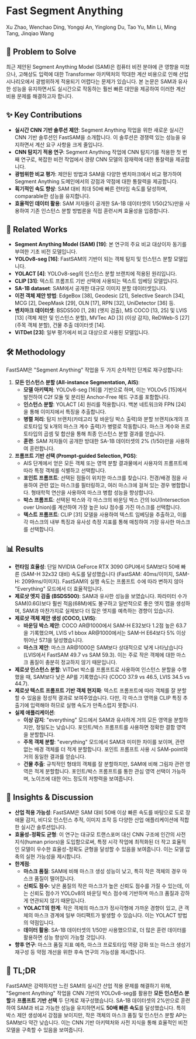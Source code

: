 # Fast Segment Anything

Xu Zhao, Wenchao Ding, Yongqi An, Yinglong Du, Tao Yu, Min Li, Ming Tang, Jinqiao Wang

## 🧩 Problem to Solve

최근 제안된 Segment Anything Model (SAM)은 컴퓨터 비전 분야에 큰 영향을 미쳤으나, 고해상도 입력에 대한 Transformer 아키텍처의 막대한 계산 비용으로 인해 산업 시나리오에서 광범위하게 적용되기 어렵다는 문제가 있습니다. 본 논문은 SAM과 유사한 성능을 유지하면서도 실시간으로 작동하는 훨씬 빠른 대안을 제공하여 이러한 계산 비용 문제를 해결하고자 합니다.

## ✨ Key Contributions

* **실시간 CNN 기반 솔루션 제안**: Segment Anything 작업을 위한 새로운 실시간 CNN 기반 솔루션인 FastSAM을 소개합니다. 이 솔루션은 경쟁력 있는 성능을 유지하면서 계산 요구 사항을 크게 줄입니다.
* **CNN 탐지기 적용 연구**: Segment Anything 작업에 CNN 탐지기를 적용한 첫 번째 연구로, 복잡한 비전 작업에서 경량 CNN 모델의 잠재력에 대한 통찰력을 제공합니다.
* **광범위한 비교 평가**: 제안된 방법과 SAM을 다양한 벤치마크에서 비교 평가하여 Segment Anything 도메인에서의 강점과 약점에 대한 통찰력을 제공합니다.
* **획기적인 속도 향상**: SAM 대비 최대 50배 빠른 런타임 속도를 달성하며, comparable한 성능을 유지합니다.
* **효율적인 데이터 활용**: SAM 저자들이 공개한 SA-1B 데이터셋의 1/50(2%)만을 사용하여 기존 인스턴스 분할 방법론을 직접 훈련시켜 효율성을 입증합니다.

## 📎 Related Works

* **Segment Anything Model (SAM) [19]**: 본 연구의 주요 비교 대상이자 동기를 부여한 기초 비전 모델입니다.
* **YOLOv8-seg [16]**: FastSAM의 기반이 되는 객체 탐지 및 인스턴스 분할 모델입니다.
* **YOLACT [4]**: YOLOv8-seg의 인스턴스 분할 브랜치에 적용된 원리입니다.
* **CLIP [31]**: 텍스트 프롬프트 기반 선택에 사용되는 텍스트 임베딩 모델입니다.
* **SA-1B dataset**: SAM에서 공개한 대규모 이미지 분할 데이터셋입니다.
* **이전 객체 제안 방법**: EdgeBox [38], Geodesic [21], Selective Search [34], MCG [2], DeepMask [29], OLN [17], RPN [32], UniDetector [36] 등.
* **벤치마크 데이터셋**: BSDS500 [1, 28] (엣지 검출), MS COCO [13, 25] 및 LVIS [13] (객체 제안 및 인스턴스 분할), MVTec AD [3] (이상 감지), ReDWeb-S [27] (주목 객체 분할), 건물 추출 데이터셋 [14].
* **ViTDet [23]**: 일부 평가에서 비교 대상으로 사용된 모델입니다.

## 🛠️ Methodology

FastSAM은 "Segment Anything" 작업을 두 가지 순차적인 단계로 재구성합니다:

1. **모든 인스턴스 분할 (All-instance Segmentation, AIS)**:
    * **모델 아키텍처**: YOLOv8-seg [16]를 기반으로 하며, 이는 YOLOv5 [15]에서 발전하여 C2f 모듈 및 분리된 Anchor-Free 헤드 구조를 포함합니다.
    * **인스턴스 분할**: YOLACT [4] 원리를 적용합니다. 백본 네트워크와 FPN [24]을 통해 이미지에서 특징을 추출합니다.
    * **병렬 처리**: 탐지 브랜치(카테고리 및 바운딩 박스 출력)와 분할 브랜치(k개의 프로토타입 및 k개의 마스크 계수 출력)가 병렬로 작동합니다. 마스크 계수와 프로토타입의 곱셈 및 합산을 통해 최종 인스턴스 분할 결과를 얻습니다.
    * **훈련**: SAM 저자들이 공개한 방대한 SA-1B 데이터셋의 2% (1/50)만을 사용하여 훈련합니다.
2. **프롬프트 기반 선택 (Prompt-guided Selection, PGS)**:
    * AIS 단계에서 얻은 모든 객체 또는 영역 분할 결과물에서 사용자의 프롬프트에 따라 특정 객체를 식별하고 선택합니다.
    * **포인트 프롬프트**: 선택된 점들이 위치한 마스크를 찾습니다. 전경/배경 점을 사용하여 관련 없는 마스크를 필터링하고, 여러 마스크에 걸쳐 있는 경우 병합합니다. 형태학적 연산을 사용하여 마스크 병합 성능을 향상합니다.
    * **박스 프롬프트**: 선택된 박스와 각 마스크의 바운딩 박스 간의 IoU(Intersection over Union)를 계산하여 가장 높은 IoU 점수를 가진 마스크를 선택합니다.
    * **텍스트 프롬프트**: CLIP [31] 모델을 사용하여 텍스트 임베딩을 추출하고, 이를 각 마스크의 내부 특징과 유사성 측정 지표를 통해 매칭하여 가장 유사한 마스크를 선택합니다.

## 📊 Results

* **런타임 효율성**: 단일 NVIDIA GeForce RTX 3090 GPU에서 SAM보다 50배 빠른 (SAM-H 32x32 대비) 속도를 달성했습니다 (FastSAM: 40ms/이미지, SAM-H: 2099ms/이미지). FastSAM의 실행 속도는 프롬프트 수에 따라 변하지 않아 "Everything" 모드에서 더 효율적입니다.
* **제로샷 엣지 검출 (BSDS500)**: SAM과 유사한 성능을 보였습니다. 파라미터 수가 SAM(0.6G)보다 훨씬 적음(68M)에도 불구하고 일반적으로 좋은 엣지 맵을 생성하며, SAM과 마찬가지로 실제보다 더 많은 엣지를 예측하는 경향이 있습니다.
* **제로샷 객체 제안 생성 (COCO, LVIS)**:
  * **바운딩 박스 제안**: COCO AR@1000에서 SAM-H E32보다 1.2점 높은 63.7을 기록했으며, LVIS v1 bbox AR@1000에서는 SAM-H E64보다 5% 이상 뛰어난 57.1을 달성했습니다.
  * **마스크 제안**: 마스크 AR@1000은 SAM보다 상대적으로 낮게 나타났습니다 (LVIS에서 FastSAM 49.7 vs SAM 59.3). 이는 주로 작은 객체에 대한 마스크 품질이 충분히 정교하지 않기 때문입니다.
* **제로샷 인스턴스 분할**: ViTDet 박스를 프롬프트로 사용하여 인스턴스 분할을 수행했을 때, SAM보다 낮은 AP를 기록했습니다 (COCO 37.9 vs 46.5, LVIS 34.5 vs 44.7).
* **제로샷 텍스트 프롬프트 기반 객체 현지화**: 텍스트 프롬프트에 따라 객체를 잘 분할할 수 있음을 정성적 결과로 보여주었습니다. 다만, 각 마스크 영역을 CLIP 특징 추출기에 입력해야 하므로 실행 속도가 만족스럽지 못합니다.
* **실제 애플리케이션**:
  * **이상 감지**: "everything" 모드에서 SAM과 유사하게 거의 모든 영역을 분할하지만, 정밀도는 낮습니다. 포인트/박스 프롬프트를 사용하면 정확한 결함 영역을 분할합니다.
  * **주목 객체 분할**: "everything" 모드에서 SAM과 미미한 차이를 보이며, 관련 없는 배경 객체를 더 적게 분할합니다. 포인트 프롬프트 사용 시 SAM-point와 거의 동일한 결과를 얻습니다.
  * **건물 추출**: 규칙적인 형태의 객체를 잘 분할하지만, SAM에 비해 그림자 관련 영역은 적게 분할합니다. 포인트/박스 프롬프트를 통한 관심 영역 선택이 가능하며, 노이즈에 대한 어느 정도의 저항력을 보여줍니다.

## 🧠 Insights & Discussion

* **산업 적용 가능성**: FastSAM은 SAM 대비 50배 이상 빠른 속도를 바탕으로 도로 장애물 감지, 비디오 인스턴스 추적, 이미지 조작 등 다양한 산업 애플리케이션에 적합한 실시간 솔루션입니다.
* **효율성-정확도 균형**: 이 연구는 대규모 트랜스포머 대신 CNN 구조에 인간의 사전 지식(human priors)을 도입함으로써, 특정 시각 작업에 최적화된 더 작고 효율적인 모델이 우수한 효율성-정확도 균형을 달성할 수 있음을 보여줍니다. 이는 모델 압축의 실현 가능성을 제시합니다.
* **한계점**:
  * **마스크 품질**: SAM에 비해 마스크 생성 성능이 낮고, 특히 작은 객체의 경우 마스크 품질이 떨어집니다.
  * **신뢰도 점수**: 낮은 품질의 작은 마스크가 높은 신뢰도 점수를 가질 수 있는데, 이는 신뢰도 점수가 YOLOv8의 바운딩 박스 점수에 기반하며 마스크 품질과 강하게 연관되지 않기 때문입니다.
  * **YOLACT의 한계**: 작은 객체의 마스크가 정사각형에 가까운 경향이 있고, 큰 객체의 마스크 경계에 일부 아티팩트가 발생할 수 있습니다. 이는 YOLACT 방법의 약점입니다.
  * **데이터 활용**: SA-1B 데이터셋의 1/50만 사용했으므로, 더 많은 훈련 데이터를 활용하면 성능 향상이 가능할 것입니다.
* **향후 연구**: 마스크 품질 지표 예측, 마스크 프로토타입 역량 강화 또는 마스크 생성기 재구성 등 약점 개선을 위한 후속 연구의 가능성을 제시합니다.

## 📌 TL;DR

FastSAM은 강력하지만 느린 SAM의 실시간 산업 적용 문제를 해결하기 위해, "Segment Anything" 작업을 CNN 기반의 YOLOv8-seg를 활용한 **모든 인스턴스 분할**과 **프롬프트 기반 선택** 두 단계로 재구성했습니다. SA-1B 데이터셋의 2%만으로 훈련하여 SAM과 비교 가능한 성능을 유지하면서도 **50배 빠른 속도**를 달성했습니다. 특히 박스 제안 생성에서 강점을 보이지만, 작은 객체의 마스크 품질 및 인스턴스 분할 AP는 SAM보다 약간 낮습니다. 이는 CNN 기반 아키텍처와 사전 지식을 통해 효율적인 비전 모델을 구축할 수 있음을 보여줍니다.
